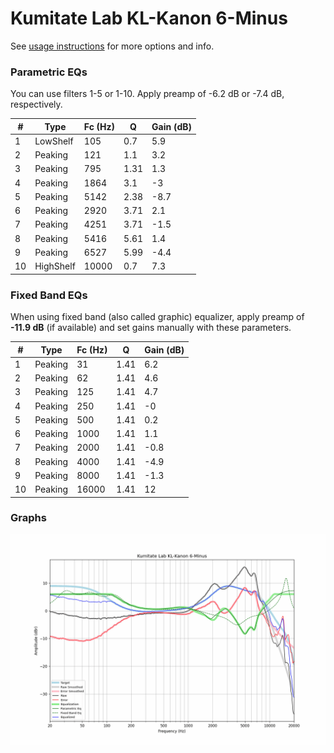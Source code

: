 # Kumitate Lab KL-Kanon 6-Minus
See [usage instructions](https://github.com/jaakkopasanen/AutoEq#usage) for more options and info.

### Parametric EQs
You can use filters 1-5 or 1-10. Apply preamp of -6.2 dB or -7.4 dB, respectively.

|   # | Type      |   Fc (Hz) |    Q |   Gain (dB) |
|-----|-----------|-----------|------|-------------|
|   1 | LowShelf  |       105 | 0.7  |         5.9 |
|   2 | Peaking   |       121 | 1.1  |         3.2 |
|   3 | Peaking   |       795 | 1.31 |         1.3 |
|   4 | Peaking   |      1864 | 3.1  |        -3   |
|   5 | Peaking   |      5142 | 2.38 |        -8.7 |
|   6 | Peaking   |      2920 | 3.71 |         2.1 |
|   7 | Peaking   |      4251 | 3.71 |        -1.5 |
|   8 | Peaking   |      5416 | 5.61 |         1.4 |
|   9 | Peaking   |      6527 | 5.99 |        -4.4 |
|  10 | HighShelf |     10000 | 0.7  |         7.3 |

### Fixed Band EQs
When using fixed band (also called graphic) equalizer, apply preamp of **-11.9 dB** (if available) and set gains manually with these parameters.

|   # | Type    |   Fc (Hz) |    Q |   Gain (dB) |
|-----|---------|-----------|------|-------------|
|   1 | Peaking |        31 | 1.41 |         6.2 |
|   2 | Peaking |        62 | 1.41 |         4.6 |
|   3 | Peaking |       125 | 1.41 |         4.7 |
|   4 | Peaking |       250 | 1.41 |        -0   |
|   5 | Peaking |       500 | 1.41 |         0.2 |
|   6 | Peaking |      1000 | 1.41 |         1.1 |
|   7 | Peaking |      2000 | 1.41 |        -0.8 |
|   8 | Peaking |      4000 | 1.41 |        -4.9 |
|   9 | Peaking |      8000 | 1.41 |        -1.3 |
|  10 | Peaking |     16000 | 1.41 |        12   |

### Graphs
![](./Kumitate%20Lab%20KL-Kanon%206-Minus.png)
